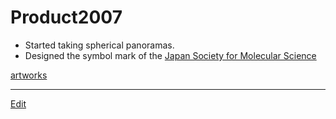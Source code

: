 # Product2007


* Started taking spherical panoramas.
* Designed the symbol mark of the [Japan Society for  Molecular Science](http://molsci.jp)

[artworks](artworks.md) 




----
[Edit](https://github.com/vitroid/vitroid.github.io/edit/master/MD/Product2007.md)
